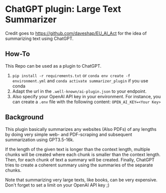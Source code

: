 # ChatGPT plugin: Large Text Summarizer

Credit goes to https://github.com/daveshap/EU_AI_Act for the idea of summarizing text using ChatGPT.

## How-To

This Repo can be used as a plugin to ChatGPT. 
1. `pip install -r requirements.txt` or
`conda env create -f environment.yml` and `conda activate summarizer_plugin` if you use conda 
2. Adapt the url in the `.well-known/ai-plugin.json` to your endpoint. 
3. Also specify your OpenAI API key in your environment. For instance, you can create a `.env` file with the following content: `OPEN_AI_KEY=<Your Key>`

## Background

This plugin basically summarizes any websites (Also PDFs) of any lengths by doing very simple web- and PDF-scraping and subsequent summarization using GPT3.5-16k.

If the length of the given text is longer than the context length, multiple chunks will be created where each chunk is smaller than the context length. Then, for each chunk of text a summary will be created. Finally, ChatGPT tries to create a coherent summary using the summaries of the separate chunks. 

Note that summarizing very large texts, like books, can be very expensive. 
Don't forget to set a limit on your OpenAI API key ;)